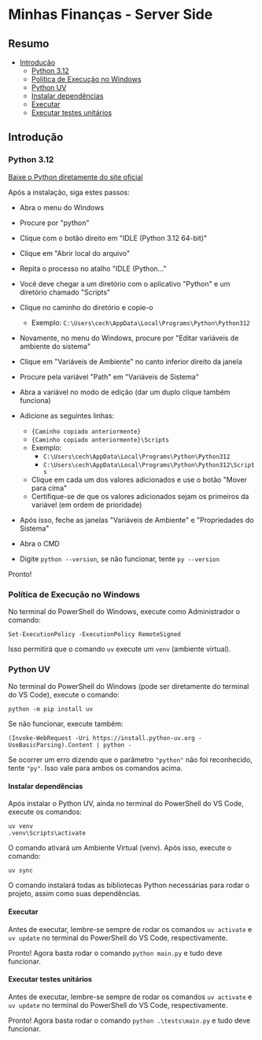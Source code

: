 # Minhas Finanças - Server Side

## Resumo

- [Introdução](#introdução)
    - [Python 3.12](#python-312)
    - [Política de Execução no Windows](#política-de-execução-no-windows)
    - [Python UV](#python-uv)
    - [Instalar dependências](#instalar-dependências)
    - [Executar](#executar)
    - [Executar testes unitários](#executar-testes-unitários)

## Introdução

### Python 3.12
[Baixe o Python diretamente do site oficial](https://www.python.org/downloads/)

Após a instalação, siga estes passos:

- Abra o menu do Windows
- Procure por "python"
- Clique com o botão direito em "IDLE (Python 3.12 64-bit)"
- Clique em "Abrir local do arquivo"
- Repita o processo no atalho "IDLE (Python..."
- Você deve chegar a um diretório com o aplicativo "Python" e um diretório chamado "Scripts"
- Clique no caminho do diretório e copie-o
    - Exemplo: `C:\Users\cech\AppData\Local\Programs\Python\Python312`

- Novamente, no menu do Windows, procure por "Editar variáveis de ambiente do sistema"
- Clique em "Variáveis de Ambiente" no canto inferior direito da janela
- Procure pela variável "Path" em "Variáveis de Sistema"
- Abra a variável no modo de edição (dar um duplo clique também funciona)
- Adicione as seguintes linhas:
    - `{Caminho copiado anteriormente}`
    - `{Caminho copiado anteriormente}\Scripts`
    - Exemplo:
        - `C:\Users\cech\AppData\Local\Programs\Python\Python312`
        - `C:\Users\cech\AppData\Local\Programs\Python\Python312\Scripts`
    - Clique em cada um dos valores adicionados e use o botão "Mover para cima"
    - Certifique-se de que os valores adicionados sejam os primeiros da variável (em ordem de prioridade)
- Após isso, feche as janelas "Variáveis de Ambiente" e "Propriedades do Sistema"
- Abra o CMD
- Digite `python --version`, se não funcionar, tente `py --version`

Pronto!

### Política de Execução no Windows
No terminal do PowerShell do Windows, execute como Administrador o comando:

    Set-ExecutionPolicy -ExecutionPolicy RemoteSigned

Isso permitirá que o comando `uv` execute um `venv` (ambiente virtual).

### Python UV
No terminal do PowerShell do Windows (pode ser diretamente do terminal do VS Code), execute o comando:

    python -m pip install uv
    
Se não funcionar, execute também:

    (Invoke-WebRequest -Uri https://install.python-uv.org -UseBasicParsing).Content | python -

Se ocorrer um erro dizendo que o parâmetro `"python"` não foi reconhecido, tente `"py"`. Isso vale para ambos os comandos acima.

#### Instalar dependências

Após instalar o Python UV, ainda no terminal do PowerShell do VS Code, execute os comandos:

    uv venv
    .venv\Scripts\activate

O comando ativará um Ambiente Virtual (venv). Após isso, execute o comando:

    uv sync

O comando instalará todas as bibliotecas Python necessárias para rodar o projeto, assim como suas dependências.

#### Executar

Antes de executar, lembre-se sempre de rodar os comandos `uv activate` e `uv update` no terminal do PowerShell do VS Code, respectivamente.

Pronto! Agora basta rodar o comando `python main.py` e tudo deve funcionar.

#### Executar testes unitários

Antes de executar, lembre-se sempre de rodar os comandos `uv activate` e `uv update` no terminal do PowerShell do VS Code, respectivamente.

Pronto! Agora basta rodar o comando `python .\tests\main.py` e tudo deve funcionar.
